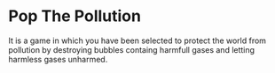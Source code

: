 # Pop The Pollution
 It is a game in which you have been selected to protect the world from pollution by destroying bubbles containg harmfull gases and letting harmless gases unharmed.
